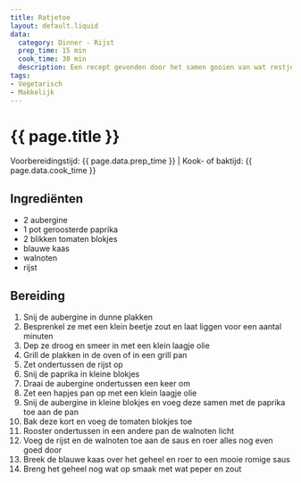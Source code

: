 ```yaml
---
title: Ratjetoe
layout: default.liquid
data:
  category: Dinner - Rijst
  prep_time: 15 min
  cook_time: 30 min
  description: Een recept gevonden door het samen gooien van wat restjes
tags:
- Vegetarisch
- Makkelijk
---
```

# {{ page.title }}

Voorbereidingstijd: {{ page.data.prep_time }} | Kook- of baktijd: {{ page.data.cook_time }}

## Ingrediënten
- 2 aubergine
- 1 pot geroosterde paprika
- 2 blikken tomaten blokjes
- blauwe kaas
- walnoten
- rijst

## Bereiding
1. Snij de aubergine in dunne plakken
2. Besprenkel ze met een klein beetje zout en laat liggen voor een aantal minuten
3. Dep ze droog en smeer in met een klein laagje olie
4. Grill de plakken in de oven of in een grill pan
5. Zet ondertussen de rijst op
6. Snij de paprika in kleine blokjes
7. Draai de aubergine ondertussen een keer om
8. Zet een hapjes pan op met een klein laagje olie
9. Snij de aubergine in kleine blokjes en voeg deze samen met de paprika toe aan de pan
10. Bak deze kort en voeg de tomaten blokjes toe
11. Rooster ondertussen in een andere pan de walnoten licht
12. Voeg de rijst en de walnoten toe aan de saus en roer alles nog even goed door
13. Breek de blauwe kaas over het geheel en roer to een mooie romige saus
14. Breng het geheel nog wat op smaak met wat peper en zout